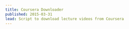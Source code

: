 ```yaml
---
title: Coursera Downloader
published: 2015-03-31
lead: Script to download lecture videos from Coursera
---
```


<script src="https://gist.github.com/deepakjois/439e1eb8697058735ef4.js"></script>
